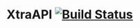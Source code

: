 XtraAPI [![Build Status](https://travis-ci.org/LaXamer/XtraAPI.svg?branch=master)](https://travis-ci.org/LaXamer/XtraAPI)
=======
